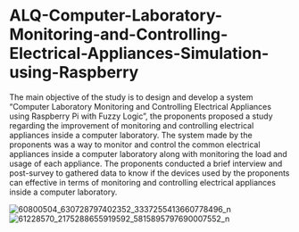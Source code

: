 # ALQ-Computer-Laboratory-Monitoring-and-Controlling-Electrical-Appliances-Simulation-using-Raspberry
The main objective of the study is to design and develop a system “Computer Laboratory Monitoring and Controlling Electrical Appliances using Raspberry Pi with Fuzzy Logic”, the proponents proposed a study regarding the improvement of monitoring and controlling electrical appliances inside a computer laboratory. The system made by the proponents was a way to monitor and control the common electrical appliances inside a computer laboratory along with monitoring the load and usage of each appliance. The proponents conducted a brief interview and post-survey to gathered data to know if the devices used by the proponents can effective in terms of monitoring and controlling electrical appliances inside a computer laboratory.

![60800504_630728797402352_3337255413660778496_n](https://user-images.githubusercontent.com/52544361/61165202-cbb2c180-a54f-11e9-9c34-8c842277cfdc.jpg)
![61228570_2175288655919592_5815895797690007552_n](https://user-images.githubusercontent.com/52544361/61165201-ca819480-a54f-11e9-832d-e7b5f230f21f.jpg)
